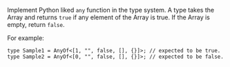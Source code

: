 Implement Python liked `any` function in the type system. A type takes the Array and returns `true` if any element of the Array is true. If the Array is empty, return `false`.

For example:

```
type Sample1 = AnyOf<[1, "", false, [], {}]>; // expected to be true.
type Sample2 = AnyOf<[0, "", false, [], {}]>; // expected to be false.
```
